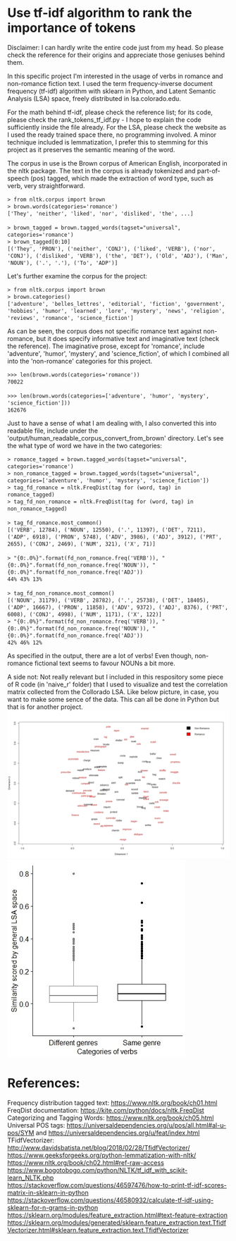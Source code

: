 # Use tf-idf algorithm to rank the importance of tokens 

Disclaimer: I can hardly write the entire code just from my head. So please check the reference for their origins and appreciate those geniuses behind them.

In this specific project I'm interested in the usage of verbs in romance and non-romance fiction text. I used the term frequency-inverse document frequency (tf-idf) algorithm with sklearn in Python, and Latent Semantic Analysis (LSA) space, freely distributed in lsa.colorado.edu. 

For the math behind tf-idf, please check the reference list; for its code, please check the rank_tokens_tf_idf.py - I hope to explain the code sufficiently inside the file already. For the LSA, please check the website as I used the ready trained space there, no programming involved. A minor technique included is lemmatization, I prefer this to stemming for this project as it preserves the semantic meaning of the word.

The corpus in use is the Brown corpus of American English, incorporated in the nltk package. The text in the corpus is already tokenized and part-of-speech (pos) tagged, which made the extraction of word type, such as verb, very straightforward. 

```
> from nltk.corpus import brown
> brown.words(categories='romance')
['They', 'neither', 'liked', 'nor', 'disliked', 'the', ...]

> brown_tagged = brown.tagged_words(tagset="universal", categories='romance')
> brown_tagged[0:10]
[('They', 'PRON'), ('neither', 'CONJ'), ('liked', 'VERB'), ('nor', 'CONJ'), ('disliked', 'VERB'), ('the', 'DET'), ('Old', 'ADJ'), ('Man', 'NOUN'), ('.', '.'), ('To', 'ADP')]
```
Let's further examine the corpus for the project:

```
> from nltk.corpus import brown
> brown.categories()
['adventure', 'belles_lettres', 'editorial', 'fiction', 'government', 'hobbies', 'humor', 'learned', 'lore', 'mystery', 'news', 'religion', 'reviews', 'romance', 'science_fiction']
```


As can be seen, the corpus does not specific romance text against non-romance, but it does specify informative text and imaginative text (check the reference). The imaginative prose, except for 'romance', include 'adventure', 'humor', 'mystery', and 'science_fiction', of which I combined all into the 'non-romance' categories for this project.

```
>>> len(brown.words(categories='romance'))
70022

>>> len(brown.words(categories=['adventure', 'humor', 'mystery', 'science_fiction']))
162676
```
Just to have a sense of what I am dealing with, I also converted this into readable file, include under the 'output/human_readable_corpus_convert_from_brown' directory. Let's see the what type of word we have in the two categories:
```
> romance_tagged = brown.tagged_words(tagset="universal", categories='romance')
> non_romance_tagged = brown.tagged_words(tagset="universal", categories=['adventure', 'humor', 'mystery', 'science_fiction'])
> tag_fd_romance = nltk.FreqDist(tag for (word, tag) in romance_tagged)
> tag_fd_non_romance = nltk.FreqDist(tag for (word, tag) in non_romance_tagged)

> tag_fd_romance.most_common()
[('VERB', 12784), ('NOUN', 12550), ('.', 11397), ('DET', 7211), ('ADP', 6918), ('PRON', 5748), ('ADV', 3986), ('ADJ', 3912), ('PRT', 2655), ('CONJ', 2469), ('NUM', 321), ('X', 71)]

> "{0:.0%}".format(fd_non_romance.freq('VERB')), "{0:.0%}".format(fd_non_romance.freq('NOUN')), "{0:.0%}".format(fd_non_romance.freq('ADJ'))
44% 43% 13% 

> tag_fd_non_romance.most_common()
[('NOUN', 31179), ('VERB', 28782), ('.', 25738), ('DET', 18405), ('ADP', 16667), ('PRON', 11858), ('ADV', 9372), ('ADJ', 8376), ('PRT', 6008), ('CONJ', 4998), ('NUM', 1171), ('X', 122)]
> "{0:.0%}".format(fd_non_romance.freq('VERB')), "{0:.0%}".format(fd_non_romance.freq('NOUN')), "{0:.0%}".format(fd_non_romance.freq('ADJ'))
42% 46% 12%
```

As specified in the output, there are a lot of verbs! Even though, non-romance fictional text seems to favour NOUNs a bit more.

A side not: Not really relevant but I included in this respository some piece of R code (in 'naive_r' folder) that I used to visualize and test the correlation matrix collected from the Collorado LSA. Like below picture, in case, you want to make some sence of the data. This can all be done in Python but that is for another project.
![statimage](/image/MDS_verbs.jpeg)
![statimage](/image/boxplot_verb.jpeg)

# References:
Frequency distribution tagged text: https://www.nltk.org/book/ch01.html <br>
FreqDist documentation: https://kite.com/python/docs/nltk.FreqDist <br>
Categorizing and Tagging Words: https://www.nltk.org/book/ch05.html <br>
Universal POS tags: https://universaldependencies.org/u/pos/all.html#al-u-pos/SYM and https://universaldependencies.org/u/feat/index.html <br>
TFidfVectorizer: http://www.davidsbatista.net/blog/2018/02/28/TfidfVectorizer/ <br>
https://www.geeksforgeeks.org/python-lemmatization-with-nltk/ <br>
https://www.nltk.org/book/ch02.html#ref-raw-access <br>
https://www.bogotobogo.com/python/NLTK/tf_idf_with_scikit-learn_NLTK.php <br>
https://stackoverflow.com/questions/46597476/how-to-print-tf-idf-scores-matrix-in-sklearn-in-python <br>
https://stackoverflow.com/questions/46580932/calculate-tf-idf-using-sklearn-for-n-grams-in-python <br>
https://sklearn.org/modules/feature_extraction.html#text-feature-extraction <br>
https://sklearn.org/modules/generated/sklearn.feature_extraction.text.TfidfVectorizer.html#sklearn.feature_extraction.text.TfidfVectorizer <br>
